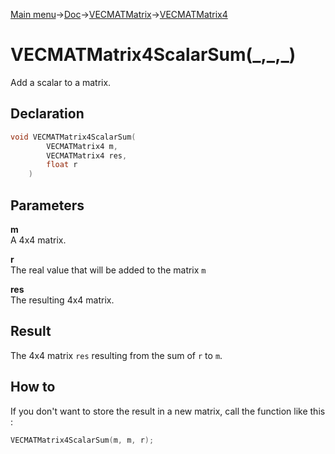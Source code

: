 [Main menu](../../../../Readme.md)->[Doc](../../../VECMATKit.md)->[VECMATMatrix](../../VECMATMatrix.md)->[VECMATMatrix4](../../VECMATMatrix4.md)

# VECMATMatrix4ScalarSum(\_,\_,\_)
Add a scalar to a matrix.

## **Declaration**
```C
void VECMATMatrix4ScalarSum(
		VECMATMatrix4 m,
		VECMATMatrix4 res,
		float r
	)
```


## **Parameters**
**m**  
A 4x4 matrix.

**r**  
The real value that will be added to the matrix `m`

**res**  
The resulting 4x4 matrix.


## **Result**
The 4x4 matrix `res` resulting from the sum of `r` to `m`.

## How to
If you don't want to store the result in a new matrix, call the function like this :

```C
VECMATMatrix4ScalarSum(m, m, r);
```
